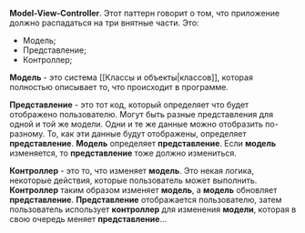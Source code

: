 
**Model-View-Controller**. Этот паттерн говорит о том, что приложение должно распадаться на три внятные части. Это:
- Модель;
- Представление;
- Контроллер;

**Модель** - это система [[Классы и объекты|классов]], которая полностью описывает то, что происходит в программе.

**Представление** - это тот код, который определяет что будет отображено пользователю. Могут быть разные представления для одной и той же модели. Одни и те же данные можно отобразить по-разному. То, как эти данные будут отображены, определяет **представление**. **Модель** определяет **представление**. Если **модель** изменяется, то **представление** тоже должно измениться.

**Контроллер** - это то, что изменяет **модель**. Это некая логика, некоторые действия, которые пользователь может выполнить. **Контроллер** таким образом изменяет **модель**, а **модель** обновляет **представление**. **Представление** отображается пользователю, затем пользователь использует **контроллер** для изменения **модели**, которая в свою очередь меняет **представление**...